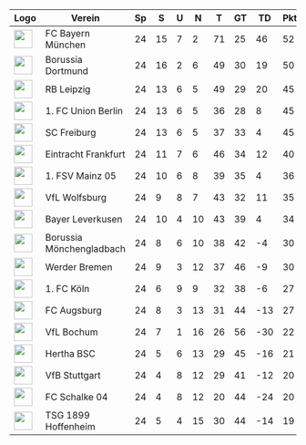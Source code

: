 |Logo|Verein|Sp|S|U|N|T|GT|TD|Pkte|Letzte 5|Spiel|
|----|------|--|-|-|-|-|--|--|----|--------|-----|
|<img src="https://i.imgur.com/jJEsJrj.png" height="32" />|FC Bayern München|24|15|7|2|71|25|46|52|✅✅✅❌✅||
|<img src="https://upload.wikimedia.org/wikipedia/commons/thumb/6/67/Borussia_Dortmund_logo.svg/560px-Borussia_Dortmund_logo.svg.png" height="32" />|Borussia Dortmund|24|16|2|6|49|30|19|50|➖✅✅✅✅||
|<img src="https://i.imgur.com/Rpwsjz1.png" height="32" />|RB Leipzig|24|13|6|5|49|29|20|45|✅❌✅✅❌||
|<img src="https://assets.dfb.de/uploads/000/018/232/small_union-Berlin.jpg" height="32" />|1. FC Union Berlin|24|13|6|5|36|28|8|45|➖➖❌➖✅||
|<img src="https://i.imgur.com/r3mvi0h.png" height="32" />|SC Freiburg|24|13|6|5|37|33|4|45|✅➖➖✅✅||
|<img src="https://i.imgur.com/X8NFkOb.png" height="32" />|Eintracht Frankfurt|24|11|7|6|46|34|12|40|➖➖❌✅❌||
|<img src="https://upload.wikimedia.org/wikipedia/commons/thumb/9/9e/Logo_Mainz_05.svg/1200px-Logo_Mainz_05.svg.png" height="32" />|1. FSV Mainz 05|24|10|6|8|39|35|4|36|➖✅✅✅✅||
|<img src="https://i.imgur.com/ucqKV4B.png" height="32" />|VfL Wolfsburg|24|9|8|7|43|32|11|35|➖➖✅❌➖||
|<img src="https://upload.wikimedia.org/wikipedia/de/thumb/f/f7/Bayer_Leverkusen_Logo.svg/1200px-Bayer_Leverkusen_Logo.svg.png" height="32" />|Bayer Leverkusen|24|10|4|10|43|39|4|34|✅✅➖❌✅||
|<img src="https://i.imgur.com/KSIk0Eu.png" height="32" />|Borussia Mönchengladbach|24|8|6|10|38|42|-4|30|❌➖❌✅❌||
|<img src="https://upload.wikimedia.org/wikipedia/commons/thumb/b/be/SV-Werder-Bremen-Logo.svg/681px-SV-Werder-Bremen-Logo.svg.png" height="32" />|Werder Bremen|24|9|3|12|37|46|-9|30|❌❌✅❌❌||
|<img src="https://upload.wikimedia.org/wikipedia/en/thumb/5/53/FC_Cologne_logo.svg/1200px-FC_Cologne_logo.svg.png" height="32" />|1. FC Köln|24|6|9|9|32|38|-6|27|❌➖❌❌✅||
|<img src="https://i.imgur.com/sdE62e2.png" height="32" />|FC Augsburg|24|8|3|13|31|44|-13|27|❌✅❌✅❌||
|<img src="https://i.imgur.com/5jy3Gfr.png" height="32" />|VfL Bochum|24|7|1|16|26|56|-30|22|✅❌❌❌❌||
|<img src="https://i.imgur.com/apFwbYZ.png" height="32" />|Hertha BSC|24|5|6|13|29|45|-16|21|➖❌✅❌✅||
|<img src="https://i.imgur.com/v0tkpNx.png" height="32" />|VfB Stuttgart|24|4|8|12|29|41|-12|20|➖❌❌✅❌||
|<img src="https://upload.wikimedia.org/wikipedia/commons/9/97/FC_Schalke_04_Logo.png" height="32" />|FC Schalke 04|24|4|8|12|20|44|-24|20|➖✅✅➖➖||
|<img src="https://i.imgur.com/gF0PfEl.png" height="32" />|TSG 1899 Hoffenheim|24|5|4|15|30|44|-14|19|❌❌❌❌❌||
